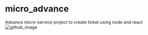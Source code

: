# micro_advance
Advance micro-service project to create ticket using node and react
![github_image](https://github.com/suyxx/micro_advance/assets/30270626/e2762fec-44e5-4e01-bc1d-d82773b7da37)
